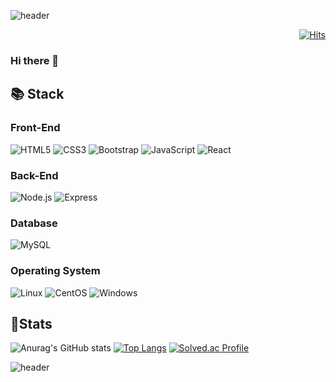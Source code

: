 ![header](https://capsule-render.vercel.app/api?type=waving&color=9fd3c7&text=SuwonYang%20%20&height=200&fontColor=142d4c)

<div align="right">
  
  [![Hits](https://hits.seeyoufarm.com/api/count/incr/badge.svg?url=https%3A%2F%2Fgithub.com%2Fysw7939&count_bg=%238BD7D1&title_bg=%23414A50&icon=github.svg&icon_color=%23E7E7E7&title=+hits&edge_flat=false)](https://hits.seeyoufarm.com)
</div>

### Hi there 👋  
## 📚 Stack
### Front-End
<img alt="HTML5" src ="https://img.shields.io/badge/HTML5-E34F26.svg?&style=for-the-badge&logo=HTML5&logoColor=white"/> <img alt="CSS3" src ="https://img.shields.io/badge/CSS3-1572B6.svg?&style=for-the-badge&logo=CSS3&logoColor=white"/> <img alt="Bootstrap" src ="https://img.shields.io/badge/Bootstrap-7952B3.svg?&style=for-the-badge&logo=Bootstrap&logoColor=white"/> <img alt="JavaScript" src ="https://img.shields.io/badge/JavaScript-233142.svg?&style=for-the-badge&logo=JavaScript&logoColor=F7DF1E"/>
<img alt="React" src ="https://img.shields.io/badge/React-61DAFB.svg?&style=for-the-badge&logo=React&logoColor=white"/> 
### Back-End
<img alt="Node.js" src ="https://img.shields.io/badge/Node.js-339933.svg?&style=for-the-badge&logo=Node.js&logoColor=white"/> <img alt="Express" src ="https://img.shields.io/badge/Express-000000.svg?&style=for-the-badge&logo=Express&logoColor=white"/>

### Database
<img alt="MySQL" src ="https://img.shields.io/badge/MySQL-4479A1.svg?&style=for-the-badge&logo=MySQL&logoColor=white"/>

### Operating System
<img alt="Linux" src ="https://img.shields.io/badge/Linux-FCC624.svg?&style=for-the-badge&logo=Linux&logoColor=white"/> <img alt="CentOS" src ="https://img.shields.io/badge/CentOS-262577.svg?&style=for-the-badge&logo=CentOS&logoColor=white"/> <img alt="Windows" src ="https://img.shields.io/badge/Windows-0078D6.svg?&style=for-the-badge&logo=Windows&logoColor=white"/> 

## 🥇Stats
![Anurag's GitHub stats](https://github-readme-stats.vercel.app/api?username=ysw7939&show_icons=true&title_color=062743&hide=prs&text_color=85a6b1&icon_color=8bd7d1&bg_color=f9f9f9&border_color=414a50)
[![Top Langs](https://github-readme-stats.vercel.app/api/top-langs/?username=ysw7939&layout=compact&title_color=062743&text_color=85a6b1&bg_color=f9f9f9&border_color=414a50)](https://github.com/anuraghazra/github-readme-stats)
[![Solved.ac Profile](http://mazassumnida.wtf/api/v2/generate_badge?boj=ysw7939)](https://solved.ac/ysw7939/)

![header](https://capsule-render.vercel.app/api?type=waving&color=9fd3c7&height=200&section=footer)

